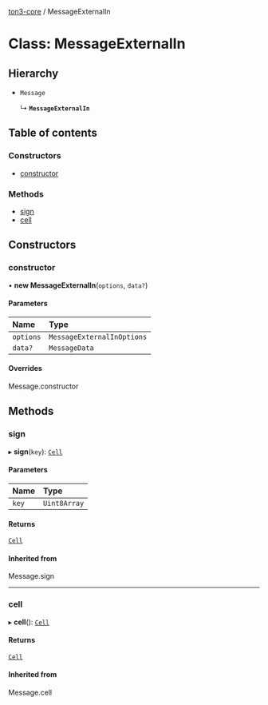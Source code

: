 [ton3-core](../README.md) / MessageExternalIn

# Class: MessageExternalIn

## Hierarchy

- `Message`

  ↳ **`MessageExternalIn`**

## Table of contents

### Constructors

- [constructor](MessageExternalIn.md#constructor)

### Methods

- [sign](MessageExternalIn.md#sign)
- [cell](MessageExternalIn.md#cell)

## Constructors

### constructor

• **new MessageExternalIn**(`options`, `data?`)

#### Parameters

| Name | Type |
| :------ | :------ |
| `options` | `MessageExternalInOptions` |
| `data?` | `MessageData` |

#### Overrides

Message.constructor

## Methods

### sign

▸ **sign**(`key`): [`Cell`](Cell.md)

#### Parameters

| Name | Type |
| :------ | :------ |
| `key` | `Uint8Array` |

#### Returns

[`Cell`](Cell.md)

#### Inherited from

Message.sign

___

### cell

▸ **cell**(): [`Cell`](Cell.md)

#### Returns

[`Cell`](Cell.md)

#### Inherited from

Message.cell
